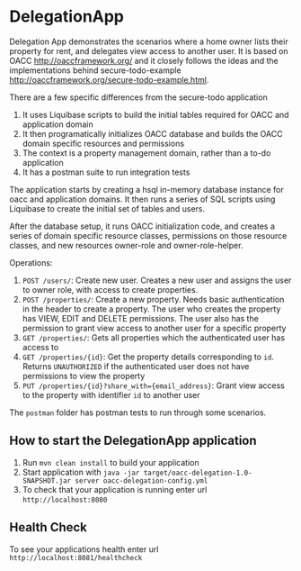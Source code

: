 # DelegationApp

Delegation App demonstrates the scenarios where a home owner lists their property for rent, and delegates view access to 
another user. It is based on OACC http://oaccframework.org/ and it closely follows the ideas 
and the implementations behind secure-todo-example http://oaccframework.org/secure-todo-example.html.

There are a few specific differences from the secure-todo application
1. It uses Liquibase scripts to build the initial tables required for OACC and application domain
1. It then programatically initializes OACC database and builds the OACC domain specific resources and permissions
1. The context is a property management domain, rather than a to-do application
1. It has a postman suite to run integration tests

The application starts by creating a hsql in-memory database instance for oacc and application domains. It then runs a 
series of SQL scripts using Liquibase to create the initial set of tables and users.

After the database setup, it runs OACC initialization code, and creates a series of domain specific
resource classes, permissions on those resource classes, and new resources owner-role and owner-role-helper.

Operations:

1. `POST /users/`: Create new user. Creates a new user and assigns the user to owner role, with access to create properties.
1. `POST /properties/`: Create a new property. Needs basic authentication in the header to create a property. The user
who creates the property has VIEW, EDIT and DELETE permissions. The user also has the permission 
to grant view access to another user for a specific property
1. `GET /properties/`: Gets all properties which the authenticated user has access to
1. `GET /properties/{id}`: Get the property details corresponding to `id`. Returns `UNAUTHORIZED`
if the authenticated user does not have permissions to view the property
1. `PUT /properties/{id}?share_with={email_address}`: Grant view access to the property with identifier `id`
to another user

The `postman` folder has postman tests to run through some scenarios.

How to start the DelegationApp application
---

1. Run `mvn clean install` to build your application
1. Start application with `java -jar target/oacc-delegation-1.0-SNAPSHOT.jar server oacc-delegation-config.yml`
1. To check that your application is running enter url `http://localhost:8080`

Health Check
---

To see your applications health enter url `http://localhost:8081/healthcheck`
